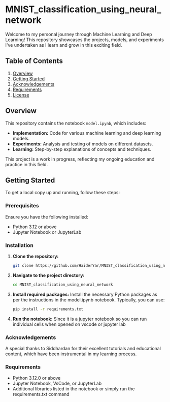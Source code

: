 # MNIST_classification_using_neural_network

Welcome to my personal journey through Machine Learning and Deep Learning! This repository showcases the projects, models, and experiments I've undertaken as I learn and grow in this exciting field.

## Table of Contents

1. [Overview](#overview)
2. [Getting Started](#getting-started)
3. [Acknowledgements](#acknowledgements)
4. [Requirements](#requirements)
5. [License](#license)

## Overview

This repository contains the notebook `model.ipynb`, which includes:

- **Implementation:** Code for various machine learning and deep learning models.
- **Experiments:** Analysis and testing of models on different datasets.
- **Learning:** Step-by-step explanations of concepts and techniques.

This project is a work in progress, reflecting my ongoing education and practice in this field.

## Getting Started

To get a local copy up and running, follow these steps:

### Prerequisites

Ensure you have the following installed:

- Python 3.12 or above
- Jupyter Notebook or JupyterLab

### Installation

1. **Clone the repository:**

   ```bash
   git clone https://github.com/HaiderYar/MNIST_classification_using_neural_network.git
   ```

2. **Navigate to the project directory:**
    ```bash
    cd MNIST_classification_using_neural_network
    ```

3. **Install required packages:**
    Install the necessary Python packages as per the instructions in the model.ipynb notebook. Typically, you can use:
    ```bash
    pip install -r requirements.txt
    ```

4. **Run the notebook:**
    Since it is a jupyter notebook so you can run individual cells when opened on vscode or jupyter lab

### Acknowledgements
A special thanks to Siddhardan for their excellent tutorials and educational content, which have been instrumental in my learning process.


### Requirements
- Python 3.12.0 or above
- Jupyter Notebook, VsCode, or JupyterLab
- Additional libraries listed in the notebook or simply run the requirements.txt command